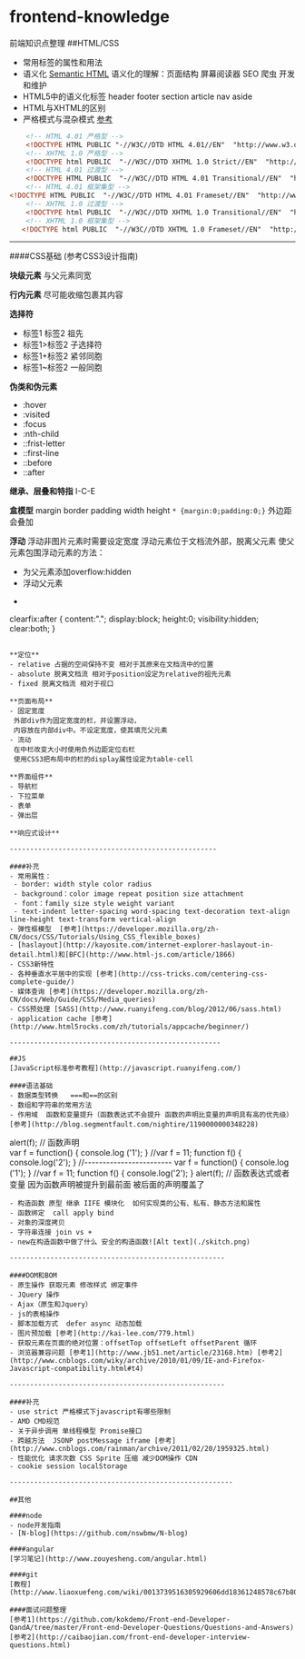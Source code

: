 frontend-knowledge
==================

前端知识点整理
##HTML/CSS

- 常用标签的属性和用法  
- 语义化  [Semantic HTML](http://justineo.github.io/slideshows/semantic-html/)
  语义化的理解：页面结构 屏幕阅读器  SEO 爬虫 开发和维护
- HTML5中的语义化标签  header footer section article nav  aside 
- HTML与XHTML的区别
- 严格模式与混杂模式  [参考](http://blog.csdn.net/binglingnew/article/details/17301433)
```html
    <!-- HTML 4.01 严格型 -->
    <!DOCTYPE HTML PUBLIC "-//W3C//DTD HTML 4.01//EN"  "http://www.w3.org/TR/html4/strict.dtd"> 
    <!-- XHTML 1.0 严格型 -->
    <!DOCTYPE html PUBLIC  "-//W3C//DTD XHTML 1.0 Strict//EN"  "http://www.w3.org/TR/xhtml1/DTD/xhtml1-strict.dtd">
    <!-- HTML 4.01 过渡型 -->
    <!DOCTYPE HTML PUBLIC  "-//W3C//DTD HTML 4.01 Transitional//EN"  "http://www.w3.org/TR/html4/loose.dtd"> 
    <!-- HTML 4.01 框架集型 -->
<!DOCTYPE HTML PUBLIC  "-//W3C//DTD HTML 4.01 Frameset//EN"  "http://www.w3.org/TR/html4/frameset.dtd"> 
    <!-- XHTML 1.0 过渡型 -->
    <!DOCTYPE html PUBLIC  "-//W3C//DTD XHTML 1.0 Transitional//EN"  "http://www.w3.org/TR/xhtml1/DTD/xhtml1-transitional.dtd"> 
    <!-- XHTML 1.0 框架集型 -->
   <!DOCTYPE html PUBLIC  "-//W3C//DTD XHTML 1.0 Frameset//EN"  "http://www.w3.org/TR/xhtml1/DTD/xhtml1-frameset.dtd">
```

---------------------------------------
####CSS基础 (参考CSS3设计指南)

**块级元素**
与父元素同宽

**行内元素**
尽可能收缩包裹其内容

**选择符**
- 标签1 标签2  祖先 
- 标签1>标签2  子选择符
- 标签1+标签2  紧邻同胞
- 标签1~标签2  一般同胞

**伪类和伪元素**
- :hover
- :visited
- :focus
- :nth-child
- ::frist-letter
- ::first-line
- ::before
- ::after

**继承、层叠和特指**
I-C-E

**盒模型**
margin
border
padding
width height
` * {margin:0;padding:0;} `
外边距会叠加

**浮动**
浮动非图片元素时需要设定宽度
浮动元素位于文档流外部，脱离父元素
使父元素包围浮动元素的方法：
- 为父元素添加overflow:hidden
- 浮动父元素
- ```css 
 clearfix:after {
        content:".";
        display:block;
        height:0;
        visibility:hidden;
        clear:both;
 } 
 ```

**定位**
- relative 占据的空间保持不变 相对于其原来在文档流中的位置 
- absolute 脱离文档流 相对于position设定为relative的祖先元素
- fixed 脱离文档流 相对于视口

**页面布局**
- 固定宽度
  外部div作为固定宽度的栏，并设置浮动，
  内容放在内部div中。不设定宽度，使其填充父元素
- 流动
  在中栏改变大小时使用负外边距定位右栏
  使用CSS3把布局中的栏的display属性设定为table-cell

**界面组件**
- 导航栏
- 下拉菜单
- 表单
- 弹出层

**响应式设计**

---------------------------------------------------

####补充
- 常用属性：
  - border: width style color radius
  - background：color image repeat position size attachment
  - font：family size style weight variant 
  - text-indent letter-spacing word-spacing text-decoration text-align line-height text-transform vertical-align 
- 弹性框模型  [参考](https://developer.mozilla.org/zh-CN/docs/CSS/Tutorials/Using_CSS_flexible_boxes)
- [haslayout](http://kayosite.com/internet-explorer-haslayout-in-detail.html)和[BFC](http://www.html-js.com/article/1866)  
- CSS3新特性
- 各种垂直水平居中的实现 [参考](http://css-tricks.com/centering-css-complete-guide/)
- 媒体查询 [参考](https://developer.mozilla.org/zh-CN/docs/Web/Guide/CSS/Media_queries)
- CSS预处理 [SASS](http://www.ruanyifeng.com/blog/2012/06/sass.html)  
- application cache [参考](http://www.html5rocks.com/zh/tutorials/appcache/beginner/)

----------------------------------------------------

##JS
[JavaScript标准参考教程](http://javascript.ruanyifeng.com/)

####语法基础 
- 数据类型转换   ===和==的区别
- 数组和字符串的常用方法
- 作用域  函数和变量提升（函数表达式不会提升 函数的声明比变量的声明具有高的优先级） [参考](http://blog.segmentfault.com/nightire/1190000000348228)
```
alert(f);  // 函数声明   
var f = function() {
  console.log ('1');
}
//var f = 11;
function f() {
  console.log('2');
}
//------------------------
var f = function() {
  console.log ('1');
}
//var f = 11;
function f() {
  console.log('2');
} 
alert(f);  // 函数表达式或者变量  因为函数声明被提升到最前面 被后面的声明覆盖了
```
- 构造函数 原型 继承 IIFE 模块化  如何实现类的公有、私有、静态方法和属性
- 函数绑定  call apply bind
- 对象的深度拷贝
- 字符串连接 join vs +
- new在构造函数中做了什么 安全的构造函数![Alt text](./skitch.png)

-----------------------------------------------------

####DOM和BOM
- 原生操作 获取元素 修改样式 绑定事件
- JQuery 操作
- Ajax（原生和Jquery）
- js的表格操作
- 脚本加载方式  defer async 动态加载
- 图片预加载 [参考](http://kai-lee.com/779.html)
- 获取元素在页面的绝对位置：offsetTop offsetLeft offsetParent 循环
- 浏览器兼容问题 [参考1](http://www.jb51.net/article/23168.htm) [参考2](http://www.cnblogs.com/wiky/archive/2010/01/09/IE-and-Firefox-Javascript-compatibility.html#t4)

-----------------------------------------------------

####补充
- use strict 严格模式下javascript有哪些限制
- AMD CMD规范
- 关于异步调用 单线程模型 Promise接口
- 跨越方法  JSONP postMessage iframe [参考](http://www.cnblogs.com/rainman/archive/2011/02/20/1959325.html)
- 性能优化 请求次数 CSS Sprite 压缩 减少DOM操作 CDN 
- cookie session localStorage

-------------------------------------------------------

##其他

####node 
- node开发指南
- [N-blog](https://github.com/nswbmw/N-blog)

####angular
[学习笔记](http://www.zouyesheng.com/angular.html)

####git 
[教程](http://www.liaoxuefeng.com/wiki/0013739516305929606dd18361248578c67b8067c8c017b000)

####面试问题整理
[参考1](https://github.com/kokdemo/Front-end-Developer-QandA/tree/master/Front-end-Developer-Questions/Questions-and-Answers)
[参考2](http://caibaojian.com/front-end-developer-interview-questions.html)
